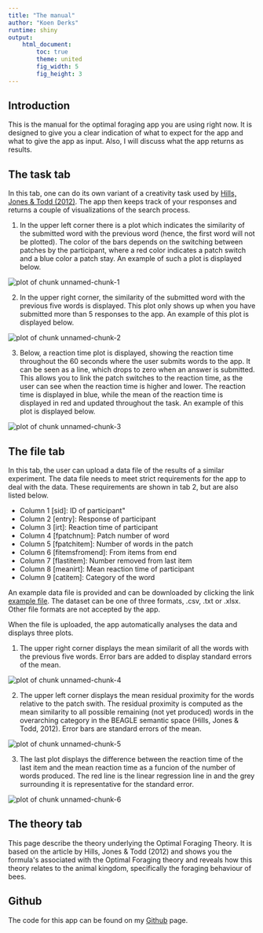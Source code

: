 ```yaml
---
title: "The manual"
author: "Koen Derks"
runtime: shiny
output: 
    html_document:
        toc: true
        theme: united 
        fig_width: 5
        fig_height: 3
---
```




## Introduction

This is the manual for the optimal foraging app you are using right now. It is designed to give you a clear indication of what to expect for the app and what to give the app as input. Also, I will discuss what the app returns as results. 

## The task tab

In this tab, one can do its own variant of a creativity task used by [Hills, Jones & Todd (2012)](https://pdfs.semanticscholar.org/8857/9afc83b90c1530b16f9396eca8eb55757c7e.pdf). The app then keeps track of your responses and returns a couple of visualizations of the search process. 

1. In the upper left corner there is a plot which indicates the similarity of the submitted word with the previous word (hence, the first word will not be plotted). The color of the bars depends on the switching between patches by the participant, where a red color indicates a patch switch and a blue color a patch stay. An example of such a plot is displayed below. 

![plot of chunk unnamed-chunk-1](figure/unnamed-chunk-1-1.png)

2. In the upper right corner, the similarity of the submitted word with the previous five words is displayed. This plot only shows up when you have submitted more than 5 responses to the app. An example of this plot is displayed below.

![plot of chunk unnamed-chunk-2](figure/unnamed-chunk-2-1.png)

3. Below, a reaction time plot is displayed, showing the reaction time throughout the 60 seconds where the user submits words to the app. It can be seen as a line, which drops to zero when an answer is submitted. This allows you to link the patch switches to the reaction time, as the user can see when the reaction time is higher and lower. The reaction time is displayed in blue, while the mean of the reaction time is displayed in red and updated throughout the task. An example of this plot is displayed below.

![plot of chunk unnamed-chunk-3](figure/unnamed-chunk-3-1.png)


## The file tab

In this tab, the user can upload a data file of the results of a similar experiment. The data file needs to meet strict requirements for the app to deal with the data. These requirements are shown in tab 2, but are also listed below. 

* Column 1 [sid]:           ID of participant"
* Column 2 [entry]:         Response of participant
* Column 3 [irt]:           Reaction time of participant
* Column 4 [fpatchnum]:     Patch number of word
* Column 5 [fpatchitem]:    Number of words in the patch
* Column 6 [fitemsfromend]: From items from end
* Column 7 [flastitem]:     Number removed from last item
* Column 8 [meanirt]:       Mean reaction time of participant
* Column 9 [catitem]:       Category of the word

An example data file is provided and can be downloaded by clicking the link [example file](https://www.dropbox.com/s/37is6uf3jrhx2g0/testdata.csv?dl=0). The dataset can be one of three formats, .csv, .txt or .xlsx. Other file formats are not accepted by the app. 

When the file is uploaded, the app automatically analyses the data and displays three plots.

1. The upper right corner displays the mean similarit of all the words with the previous five words. Error bars are added to display standard errors of the mean.  

![plot of chunk unnamed-chunk-4](figure/unnamed-chunk-4-1.png)

2. The upper left corner displays the mean residual proximity for the words relative to the patch swith. The residual proximity is computed as the mean similarity to all possible remaining (not yet produced) words in the overarching category in the BEAGLE semantic space (Hills, Jones & Todd, 2012). Error bars are standard errors of the mean.

![plot of chunk unnamed-chunk-5](figure/unnamed-chunk-5-1.png)

3. The last plot displays the difference between the reaction time of the last item and the mean reaction time as a funcion of the number of words produced. The red line is the linear regression line in and the grey surrounding it is representative for the standard error. 

![plot of chunk unnamed-chunk-6](figure/unnamed-chunk-6-1.png)

## The theory tab

This page describe the theory underlying the Optimal Foraging Theory. It is based on the article by Hills, Jones & Todd (2012) and shows you the formula's associated with the Optimal Foraging theory and reveals how this theory relates to the animal kingdom, specifically the foraging behaviour of bees. 

## Github

The code for this app can be found on my [Github](https://github.com/koenderks/OptimalForaging) page.
